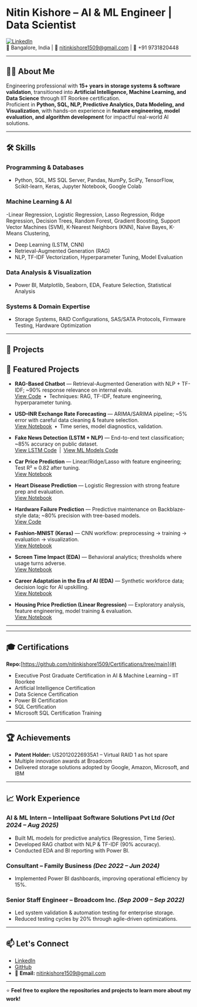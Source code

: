 # Nitin Kishore – AI & ML Engineer | Data Scientist

[![LinkedIn](https://img.shields.io/badge/LinkedIn-Profile-blue)](https://www.linkedin.com/in/nitinkishore1509/)  
📍 Bangalore, India | 📧 nitinkishore1509@gmail.com | 📱 +91 9731820448  

---

## 👨‍💻 About Me
Engineering professional with **15+ years in storage systems & software validation**, transitioned into **Artificial Intelligence, Machine Learning, and Data Science** through IIT Roorkee certification.  
Proficient in **Python, SQL, NLP, Predictive Analytics, Data Modeling, and Visualization**, with hands-on experience in **feature engineering, model evaluation, and algorithm development** for impactful real-world AI solutions.

---

## 🛠 Skills

### Programming & Databases
- Python, SQL, MS SQL Server, Pandas, NumPy, SciPy, TensorFlow, Scikit-learn, Keras, Jupyter Notebook, Google Colab

### Machine Learning & AI

 -Linear Regression, Logistic Regression, Lasso Regression, Ridge Regression, Decision Trees, Random Forest, Gradient Boosting, Support Vector Machines
 (SVM), K-Nearest Neighbors (KNN), Naive Bayes, K-Means Clustering, 
- Deep Learning (LSTM, CNN)  
- Retrieval-Augmented Generation (RAG)  
- NLP, TF-IDF Vectorization, Hyperparameter Tuning, Model Evaluation

### Data Analysis & Visualization
- Power BI, Matplotlib, Seaborn, EDA, Feature Selection, Statistical Analysis

### Systems & Domain Expertise
- Storage Systems, RAID Configurations, SAS/SATA Protocols, Firmware Testing, Hardware Optimization

---

## 📂 Projects

## 🔭 Featured Projects

- **RAG-Based Chatbot** — Retrieval-Augmented Generation with NLP + TF-IDF; ~90% response relevance on internal evals.  
  [View Code](https://github.com/nitinkishore1509/ChatBot/tree/main) • Techniques: RAG, TF-IDF, feature engineering, hyperparameter tuning.

- **USD–INR Exchange Rate Forecasting** — ARIMA/SARIMA pipeline; ~5% error with careful data cleaning & feature selection.  
  [View Notebook](https://github.com/nitinkishore1509/Currency-Exchange-Rate-Forecasting-USD-INR-/blob/main/USD_INR_Forecasting.ipynb) • Time series, model diagnostics, validation.

- **Fake News Detection (LSTM + NLP)** — End-to-end text classification; ~85% accuracy on public dataset.  
  [View LSTM Code](https://github.com/nitinkishore1509/Fake-News-Prediction-NLP_LSTM/blob/main/Fake_News_LSTM.ipynb) | [View ML Models Code](https://github.com/nitinkishore1509/Fake-News-Prediction-using-NLP-and-Classification-ML-Models/blob/main/Fake_News_ML.ipynb)

- **Car Price Prediction** — Linear/Ridge/Lasso with feature engineering; Test R² ≈ 0.82 after tuning.  
  [View Notebook](https://github.com/nitinkishore1509/Car-Price-Prediction-using-Linear-Ridge-and-Lasso-Regression/blob/main/car_price_prediction.ipynb)

- **Heart Disease Prediction** — Logistic Regression with strong feature prep and evaluation.  
  [View Notebook](https://github.com/nitinkishore1509/Heart-Disease-Classification/blob/main/heart_disease_prediction.ipynb)

- **Hardware Failure Prediction** — Predictive maintenance on Backblaze-style data; ~80% precision with tree-based models.  
  [View Code](https://github.com/nitinkishore1509/Hardware-Failure-Prediction/tree/main)

- **Fashion-MNIST (Keras)** — CNN workflow: preprocessing → training → evaluation → visualization.  
  [View Notebook](https://github.com/nitinkishore1509/Fashion-MNIST-DL-Keras/blob/main/Fashion_MNIST.ipynb)

- **Screen Time Impact (EDA)** — Behavioral analytics; thresholds where usage turns adverse.  
  [View Notebook](https://github.com/nitinkishore1509/ScreenTime_Impact-on-Indian-Kids/blob/main/screentime_impact_analysis.ipynb)

- **Career Adaptation in the Era of AI (EDA)** — Synthetic workforce data; decision logic for AI upskilling.  
  [View Notebook](https://github.com/nitinkishore1509/career_adaptation_in_the_era_of_AI_automation/blob/main/career_adaptation_analysis.ipynb)

- **Housing Price Prediction (Linear Regression)** — Exploratory analysis, feature engineering, model training & evaluation.  
  [View Notebook](https://github.com/nitinkishore1509/House-Price-Prediction/blob/main/housing_price_prediction.ipynb)

---

---

## 🎓 Certifications
**Repo:**[https://github.com/nitinkishore1509/Certifications/tree/main](#) 
- Executive Post Graduate Certification in AI & Machine Learning – IIT Roorkee  
- Artificial Intelligence Certification  
- Data Science Certification  
- Power BI Certification  
- SQL Certification  
- Microsoft SQL Certification Training  

---

## 🏆 Achievements
- **Patent Holder:** US20120226935A1 – Virtual RAID 1 as hot spare  
- Multiple innovation awards at Broadcom  
- Delivered storage solutions adopted by Google, Amazon, Microsoft, and IBM  

---

## 📈 Work Experience

### **AI & ML Intern** – Intellipaat Software Solutions Pvt Ltd *(Oct 2024 – Aug 2025)*  
- Built ML models for predictive analytics (Regression, Time Series).  
- Developed RAG chatbot with NLP & TF-IDF (90% accuracy).  
- Conducted EDA and BI reporting with Power BI.

### **Consultant** – Family Business *(Dec 2022 – Jun 2024)*  
- Implemented Power BI dashboards, improving operational efficiency by 15%.

### **Senior Staff Engineer** – Broadcom Inc. *(Sep 2009 – Sep 2022)*  
- Led system validation & automation testing for enterprise storage.  
- Reduced testing cycles by 20% through agile-driven optimizations.

---

## 📫 Let's Connect
- [LinkedIn](https://www.linkedin.com/in/nitinkishore1509/)  
- [GitHub](https://github.com/nitinkishore1509)  
- 📧 **Email:** nitinkishore1509@gmail.com  

---
⭐ **Feel free to explore the repositories and projects to learn more about my work!**
